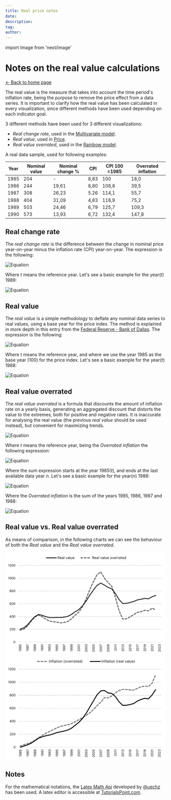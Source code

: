 ```yaml
---
title: Real price notes
date:
description:
tag:
author:
---
```


import Image from 'next/image'

# Notes on the real value calculations

<div class="meta-line"><a class="meta-back" href="/">← Back to home page</a></div>

The real value is the measure that takes into account the time period's inflation rate, being the purpose to remove the price effect from a data series. It is important to clarify how the real value has been calculated in every visualization, since different methods have been used depending on each indicator goal.

3 different methods have been used for 3 different visualizations:

- _Real change rate_, used in the [Multivariate model](multivariate).
- _Real value_, used in [Price](/price).
- _Real value overrated_, used in the [Rainbow model](/rainbow).

A real data sample, used for following examples:

| Year | Nominal value | Nominal change % | CPI | CPI 100 =1985 | Overrated inflation |
| --- | --- | --- | --- | --- | --- |
| 1985 | 204 | - | 8,83 | 100  | 18,0 |
| 1986 | 244 | 19,61 | 8,80 | 108,8 | 39,5 |
| 1987 | 308 | 26,23 | 5.26 | 114,1 | 55,7 |
| 1988 | 404 | 31,09 | 4,83 | 118,9 | 75,2 |
| 1989 | 503 | 24,46 | 6,79 | 125,7 | 109,3 |
| 1990 | 573 | 13,93 | 6,72 | 132,4 | 147,8 |

## Real change rate

The _real change rate_ is the difference between the change in nominal price year-on-year minus the inflation rate (CPI) year-on-year. The expression is the following:

![Equation](https://math.vercel.app/?bgcolor=auto&from=Real\:change\:rate\:_{t}=Nominal\:rate\:_{t}-Inflation\:rate\:_{t})

Where _t_ means the reference year. Let's see a basic example for the year(_t_) 1989:

![Equation](https://math.vercel.app/?bgcolor=auto&from=Real\:change\:rate\:_{1989}=24,46\:-6,79\:=17,67)

## Real value

The _real value_ is a simple methodology to deflate any nominal data series to real values, using a base year for the price index. The method is explained in more depth in this entry from the [Federal Reserve - Bank of Dallas](https://www.dallasfed.org/research/basics/nominal.aspx). The expression is the following:

![Equation](https://math.vercel.app?from=Real\:value\:_{t}=\frac{Nominal\:value\:_{t}}{Price\:index\:_{t}}\times100)

Where _t_ means the reference year, and where we use the year 1985 as the base year (100) for the price index. Let's see a basic example for the year(_t_) 1988:

![Equation](https://math.vercel.app/?bgcolor=auto&from=Real\:value\:_{1988}=\frac{404}{118,90}\times100=339,78)

## Real value overrated

The _real value overrated_ is a formula that discounts the amount of inflation rate on a yearly basis, generating an aggregated discount that distorts the value to the extremes, both for positive and negative rates. It is inaccurate for analysing the real value (the previous _real value_ should be used instead), but convenient for maximizing trends.

![Equation](https://math.vercel.app?from=Real\:value\:overrated\:_{t}=Nominal\:value\:_{t}-Overrated\:Inflation\:_{t})

Where _t_ means the reference year, being the _Overrated inflation_ the following expression:

![Equation](https://math.vercel.app/?bgcolor=auto&from=Overrated\:Inflation\:_{t}=\displaystyle\sum\limits_{t=1985}^n\:\frac{Nominal\:value\:_{t}\:\times\:Inflation\:rate\:_{t}}{100})

Where the sum expression starts at the year 1985(_t_), and ends at the last available data year _n_. Let's see a basic example for the year(_n_) 1988:

![Equation](https://math.vercel.app?from=Real\:value\:overrated\:_{1988}=404\:-75,20=328,80)

Where the _Overrated inflation_ is the sum of the years 1985, 1986, 1987 and 1988:

![Equation](https://math.vercel.app?from=Overrated\:Inflation\:_{1988}=\frac{204\:\times\:8,83\:}{100}+\frac{244\:\:\times\:8,80\:}{100}+\frac{308\:\:\times\:5,26\:}{100}+\frac{404\:\:\times\:4,83\:}{100}=75,20)

## Real value vs. Real value overrated

As means of comparison, in the following charts we can see the behaviour of both the _Real value_ and the _Real value overrated_.

[![Overrated](/images/overrated1.png)](/images/overrated1.png)
[![Overrated](/images/overrated2.png)](/images/overrated2.png)

## Notes

For the mathematical notations, the [Latex Math Api](https://math.vercel.app/home) developed by [@uechz](https://twitter.com/uechz) has been used. A latex editor is accessible at [TutorialsPoint.com](https://www.tutorialspoint.com/latex_equation_editor.htm).
